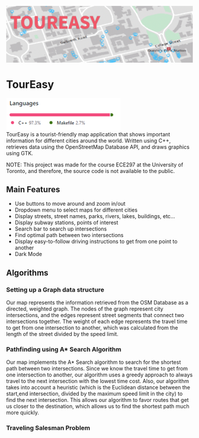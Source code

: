 ![Banner](/images/toureasy.png)
# TourEasy
![Language Stats](/images/languageStats.png)<br/>
TourEasy is a tourist-friendly map application that shows important information for different cities around the world. Written using C++, retrieves data using the OpenStreetMap Database API, and draws graphics using GTK.<br/>

NOTE: This project was made for the course ECE297 at the University of Toronto, and therefore, the source code is not available to the public.

## Main Features
* Use buttons to move around and zoom in/out
* Dropdown menu to select maps for different cities
* Display streets, street names, parks, rivers, lakes, buildings, etc...
* Display subway stations, points of interest
* Search bar to search up intersections
* Find optimal path between two intersections
* Display easy-to-follow driving instructions to get from one point to another
* Dark Mode

## Algorithms
### Setting up a Graph data structure
Our map represents the information retrieved from the OSM Database as a directed, weighted graph. The nodes of the graph represent city intersections, and the edges represent street segments that connect two intersections together. The weight of each edge represents the travel time to get from one intersection to another, which was calculated from the length of the street divided by the speed limit. 

### Pathfinding using A* Search Algorithm
Our map implements the A* Search algorithm to search for the shortest path between two intersections. Since we know the travel time to get from one intersection to another, our algorithm uses a greedy approach to always travel to the next intersection with the lowest time cost. Also, our algorithm takes into account a heuristic (which is the Euclidean distance between the start,end intersection, divided by the maximum speed limit in the city) to find the next intersection. This allows our algorithm to favor routes that get us closer to the destination, which allows us to find the shortest path much more quickly. 

### Traveling Salesman Problem 
